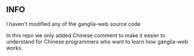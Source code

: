 ## INFO

I haven't modified any of the ganglia-web source code

In this repo we only added Chinese comment to make it easier to understand for Chinese programmers who want to learn how ganglia-web works. 